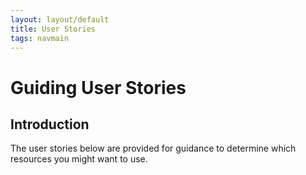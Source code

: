 ```yaml
---
layout: layout/default
title: User Stories
tags: navmain
---
```


# Guiding User Stories

## Introduction

The user stories below are provided for guidance to determine which resources you might want to use. 

